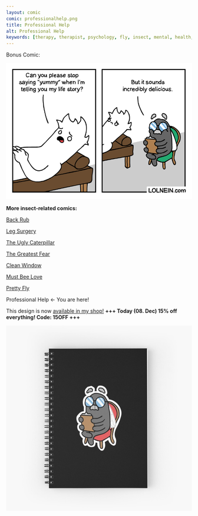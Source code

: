 ```yaml
---
layout: comic
comic: professionalhelp.png
title: Professional Help
alt: Professional Help
keywords: [therapy, therapist, psychology, fly, insect, mental, health, depression, help, session, nice]
---
```


Bonus Comic:

![Professional Help Bonus](/images/professionalhelp_bonus.png)


__More insect-related comics:__

[Back Rub](https://lolnein.com/2017/06/13/backrub/)

[Leg Surgery](https://lolnein.com/2017/06/30/legsurgery/)

[The Ugly Caterpillar](https://lolnein.com/2017/09/18/theuglycaterpillar/)

[The Greatest Fear](https://lolnein.com/2018/06/18/thegreatestfear/)

[Clean Window](https://lolnein.com/2018/08/06/cleanwindow/)

[Must Bee Love](https://lolnein.com/2019/05/21/mustbeelove/)

[Pretty Fly](https://lolnein.com/2019/06/09/prettyfly/)

Professional Help <- You are here!


This design is now [available in my shop!](https://www.redbubble.com/people/lolnein/shop?asc=u) __+++ Today (08. Dec) 15% off everything! Code: 15OFF +++__

[![Dr. Fly Notebook](/images/drfly_notebook.jpg)](https://www.redbubble.com/people/lolnein/shop?asc=u)